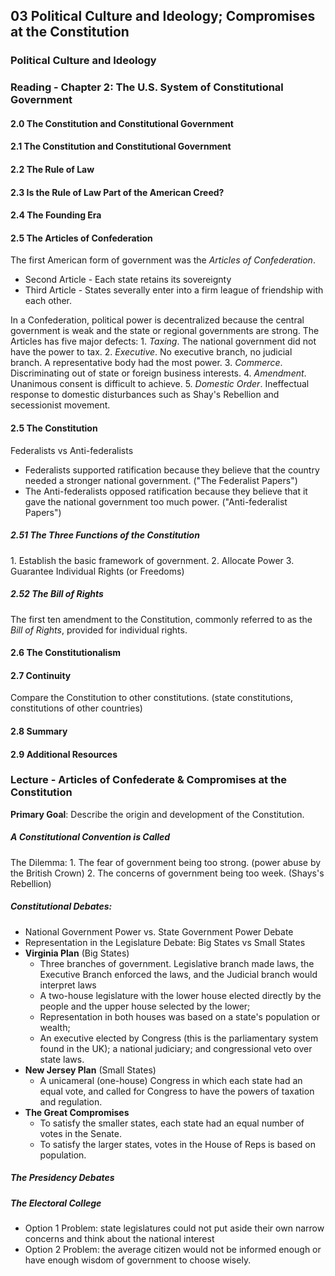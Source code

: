 ## 03 Political Culture and Ideology; Compromises at the Constitution

### Political Culture and Ideology

### Reading - Chapter 2: The U.S. System of Constitutional Government

#### 2.0 The Constitution and Constitutional Government

#### 2.1 The Constitution and Constitutional Government

#### 2.2 The Rule of Law

#### 2.3 Is the Rule of Law Part of the American Creed?

#### 2.4 The Founding Era

#### 2.5 The Articles of Confederation
The first American form of government was the _Articles of Confederation_.
  + Second Article - Each state retains its sovereignty
  + Third Article - States severally enter into a firm league of friendship with each other.

In a Confederation, political power is decentralized because the central government is weak and the state or regional governments are strong. The Articles has five major defects:
1\. _Taxing_. The national government did not have the power to tax.
2\. _Executive_. No executive branch, no judicial branch. A representative body had the most power.
3\. _Commerce_. Discriminating out of state or foreign business interests.
4\. _Amendment_. Unanimous consent is difficult to achieve.
5\. _Domestic Order_. Ineffectual response to domestic disturbances such as Shay's Rebellion and secessionist movement.

#### 2.5 The Constitution

Federalists vs Anti-federalists
+ Federalists supported ratification because they believe that the country needed a stronger national government. ("The Federalist Papers")
+ The Anti-federalists opposed ratification because they believe that it gave the national government too much power. ("Anti-federalist Papers")

##### 2.51 The Three Functions of the Constitution
1\. Establish the basic framework of government.
2\. Allocate Power
3\. Guarantee Individual Rights (or Freedoms)

##### 2.52 The Bill of Rights
The first ten amendment to the Constitution, commonly referred to as the _Bill of Rights_, provided for individual rights.


#### 2.6 The Constitutionalism

#### 2.7 Continuity
Compare the Constitution to other constitutions. (state constitutions, constitutions of other countries)

#### 2.8 Summary

#### 2.9 Additional Resources

### Lecture - Articles of Confederate & Compromises at the Constitution

**Primary Goal**: Describe the origin and development of the Constitution.


##### A Constitutional Convention is Called
The Dilemma:
1\. The fear of government being too strong. (power abuse by the British Crown)
2\. The concerns of government being too week. (Shays's Rebellion)

##### Constitutional Debates:
+ National Government Power vs. State Government Power Debate
+ Representation in the Legislature Debate: Big States vs Small States
+ **Virginia Plan** (Big States)
  + Three branches of government. Legislative branch made laws, the Executive Branch enforced the laws, and the Judicial branch would interpret laws
  + A two-house legislature with the lower house elected directly by the people and the upper house selected by the lower;
  + Representation in both houses was based on a state's population or wealth;
  + An executive elected by Congress (this is the parliamentary system found in the UK); a national judiciary; and congressional veto over state laws.
+ **New Jersey Plan** (Small States)
  + A unicameral (one-house) Congress in which each state had an equal vote, and called for Congress to have the powers of taxation and regulation.
+ **The Great Compromises**
  + To satisfy the smaller states, each state had an equal number of votes in the Senate.
  + To satisfy the larger states, votes in the House of Reps is based on population.

##### The Presidency Debates

##### The Electoral College
+ Option 1 Problem: state legislatures could not put aside their own narrow concerns and think about the national interest
+ Option 2 Problem: the average citizen would not be informed enough or have enough wisdom of government to choose wisely.
